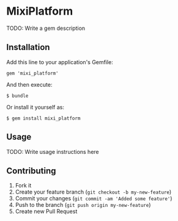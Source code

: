 # MixiPlatform

TODO: Write a gem description

## Installation

Add this line to your application's Gemfile:

    gem 'mixi_platform'

And then execute:

    $ bundle

Or install it yourself as:

    $ gem install mixi_platform

## Usage

TODO: Write usage instructions here

## Contributing

1. Fork it
2. Create your feature branch (`git checkout -b my-new-feature`)
3. Commit your changes (`git commit -am 'Added some feature'`)
4. Push to the branch (`git push origin my-new-feature`)
5. Create new Pull Request
